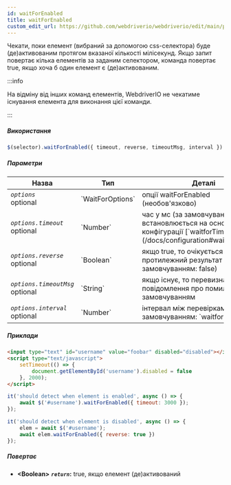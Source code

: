 ```yaml
---
id: waitForEnabled
title: waitForEnabled
custom_edit_url: https://github.com/webdriverio/webdriverio/edit/main/packages/webdriverio/src/commands/element/waitForEnabled.ts
---
```


Чекати, поки елемент (вибраний за допомогою css-селектора) буде (де)активованим протягом вказаної кількості мілісекунд. Якщо запит повертає кілька елементів за заданим селектором, команда повертає true, якщо хоча б один елемент є (де)активованим.

:::info

На відміну від інших команд елементів, WebdriverIO не чекатиме існування елемента для виконання цієї команди.

:::

##### Використання

```js
$(selector).waitForEnabled({ timeout, reverse, timeoutMsg, interval })
```

##### Параметри

<table>
  <thead>
    <tr>
      <th>Назва</th><th>Тип</th><th>Деталі</th>
    </tr>
  </thead>
  <tbody>
    <tr>
      <td><code><var>options</var></code><br /><span className="label labelWarning">optional</span></td>
      <td>`WaitForOptions`</td>
      <td>опції waitForEnabled (необов'язково)</td>
    </tr>
    <tr>
      <td><code><var>options.timeout</var></code><br /><span className="label labelWarning">optional</span></td>
      <td>`Number`</td>
      <td>час у мс (за замовчуванням встановлюється на основі значення конфігурації [`waitforTimeout`](/docs/configuration#waitfortimeout))</td>
    </tr>
    <tr>
      <td><code><var>options.reverse</var></code><br /><span className="label labelWarning">optional</span></td>
      <td>`Boolean`</td>
      <td>якщо true, то очікується протилежний результат (за замовчуванням: false)</td>
    </tr>
    <tr>
      <td><code><var>options.timeoutMsg</var></code><br /><span className="label labelWarning">optional</span></td>
      <td>`String`</td>
      <td>якщо існує, то перевизначає повідомлення про помилку за замовчуванням</td>
    </tr>
    <tr>
      <td><code><var>options.interval</var></code><br /><span className="label labelWarning">optional</span></td>
      <td>`Number`</td>
      <td>інтервал між перевірками (за замовчуванням: `waitforInterval`)</td>
    </tr>
  </tbody>
</table>

##### Приклади

```html title="index.html"
<input type="text" id="username" value="foobar" disabled="disabled"></input>
<script type="text/javascript">
    setTimeout(() => {
        document.getElementById('username').disabled = false
    }, 2000);
</script>
```

```js title="waitForEnabledExample.js"
it('should detect when element is enabled', async () => {
    await $('#username').waitForEnabled({ timeout: 3000 });
});

it('should detect when element is disabled', async () => {
    elem = await $('#username');
    await elem.waitForEnabled({ reverse: true })
});
```

##### Повертає

- **&lt;Boolean&gt;**
            **<code><var>return</var></code>:**  true, якщо елемент (де)активований